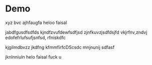 # Demo


xyz
bvc
ajhfaugfa
heloo faisal 

jabdfgusdfsdfds
kjndfzvufdewfsdfjsd
zjnfkuvzjsdfdsjfd vkjrfnv,zndvj
edofefrlufsufjsnfsd,
rfniskdfc

kjgilmdbvzz
jkdfng
kfmmfirfcDScsdc
mnjnunij
sdfasf

jknlnniuln
helo faisal fuck u 

